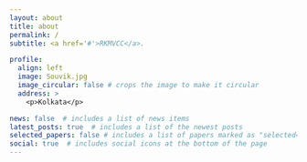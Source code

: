 ```yaml
---
layout: about
title: about
permalink: /
subtitle: <a href='#'>RKMVCC</a>.

profile:
  align: left
  image: Souvik.jpg
  image_circular: false # crops the image to make it circular
  address: >
    <p>Kolkata</p>

news: false  # includes a list of news items
latest_posts: true  # includes a list of the newest posts
selected_papers: false # includes a list of papers marked as "selected={true}"
social: true  # includes social icons at the bottom of the page
---
```


